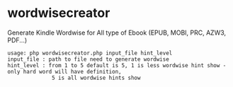 # wordwisecreator
Generate Kindle Wordwise for All type of Ebook (EPUB, MOBI, PRC, AZW3, PDF...)

```
usage: php wordwisecreator.php input_file hint_level
input_file : path to file need to generate wordwise
hint_level : from 1 to 5 default is 5, 1 is less wordwise hint show - only hard word will have definition,
              5 is all wordwise hints show 
```

